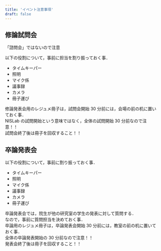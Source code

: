 ```yaml
---
title: 'イベント注意事項'
draft: false
---
```


## 修論試問会

「諮問会」ではないので注意

以下の役割について，事前に担当を割り振っておく事．

- タイムキーパー
- 照明
- マイク係
- 議事録
- カメラ
- 冊子運び

修論発表会用のレジュメ冊子は，試問会開始 30 分前には，会場の前の机に置いておく事．  
NISLab の試問開始という意味ではなく，全体の試問開始 30 分前なので注意！！  
試問会終了後は冊子を回収すること！！

## 卒論発表会

以下の役割について，事前に割り振っておく事．

- タイムキーパー
- 照明
- マイク係
- 議事録
- カメラ
- 冊子運び

卒論発表会では，院生が他の研究室の学生の発表に対して質問する．  
なので，事前に質問担当を決めておく事．  
卒論用のレジュメ冊子は，卒論発表会開始 30 分前には，教室の前の机に置いておく事．  
全体の卒論発表開始の 30 分前なので注意！！  
発表会終了後は冊子を回収すること！！
